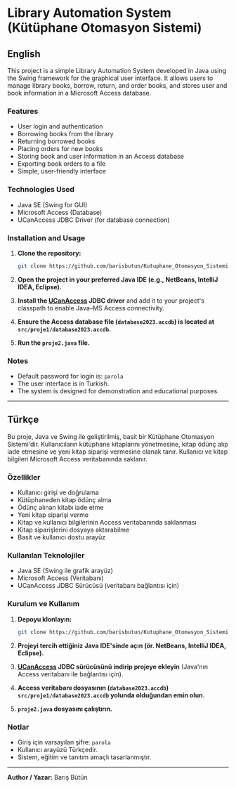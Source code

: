 # Library Automation System (Kütüphane Otomasyon Sistemi)

## English

This project is a simple Library Automation System developed in Java using the Swing framework for the graphical user interface. It allows users to manage library books, borrow, return, and order books, and stores user and book information in a Microsoft Access database.

### Features

- User login and authentication
- Borrowing books from the library
- Returning borrowed books
- Placing orders for new books
- Storing book and user information in an Access database
- Exporting book orders to a file
- Simple, user-friendly interface

### Technologies Used

- Java SE (Swing for GUI)
- Microsoft Access (Database)
- UCanAccess JDBC Driver (for database connection)

### Installation and Usage

1. **Clone the repository:**
   ```bash
   git clone https://github.com/barisbutun/Kutuphane_Otomasyon_Sistemi.git
   ```

2. **Open the project in your preferred Java IDE (e.g., NetBeans, IntelliJ IDEA, Eclipse).**

3. **Install the [UCanAccess](http://ucanaccess.sourceforge.net/site.html) JDBC driver** and add it to your project's classpath to enable Java–MS Access connectivity.

4. **Ensure the Access database file (`database2023.accdb`) is located at `src/proje1/database2023.accdb`.**

5. **Run the `proje2.java` file.**

### Notes

- Default password for login is: `parola`
- The user interface is in Turkish.
- The system is designed for demonstration and educational purposes.

---

## Türkçe

Bu proje, Java ve Swing ile geliştirilmiş, basit bir Kütüphane Otomasyon Sistemi'dir. Kullanıcıların kütüphane kitaplarını yönetmesine, kitap ödünç alıp iade etmesine ve yeni kitap siparişi vermesine olanak tanır. Kullanıcı ve kitap bilgileri Microsoft Access veritabanında saklanır.

### Özellikler

- Kullanıcı girişi ve doğrulama
- Kütüphaneden kitap ödünç alma
- Ödünç alınan kitabı iade etme
- Yeni kitap siparişi verme
- Kitap ve kullanıcı bilgilerinin Access veritabanında saklanması
- Kitap siparişlerini dosyaya aktarabilme
- Basit ve kullanıcı dostu arayüz

### Kullanılan Teknolojiler

- Java SE (Swing ile grafik arayüz)
- Microsoft Access (Veritabanı)
- UCanAccess JDBC Sürücüsü (veritabanı bağlantısı için)

### Kurulum ve Kullanım

1. **Depoyu klonlayın:**
   ```bash
   git clone https://github.com/barisbutun/Kutuphane_Otomasyon_Sistemi.git
   ```

2. **Projeyi tercih ettiğiniz Java IDE'sinde açın (ör. NetBeans, IntelliJ IDEA, Eclipse).**

3. **[UCanAccess](http://ucanaccess.sourceforge.net/site.html) JDBC sürücüsünü indirip projeye ekleyin** (Java'nın Access veritabanı ile bağlantısı için).

4. **Access veritabanı dosyasının (`database2023.accdb`) `src/proje1/database2023.accdb` yolunda olduğundan emin olun.**

5. **`proje2.java` dosyasını çalıştırın.**

### Notlar

- Giriş için varsayılan şifre: `parola`
- Kullanıcı arayüzü Türkçedir.
- Sistem, eğitim ve tanıtım amaçlı tasarlanmıştır.

---

**Author / Yazar:** Barış Bütün
